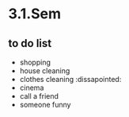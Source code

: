 # 3.1.Sem

## to do list 
* shopping 
* house cleaning 
* clothes cleaning  :dissapointed:
* cinema 
* call a friend
 * someone funny